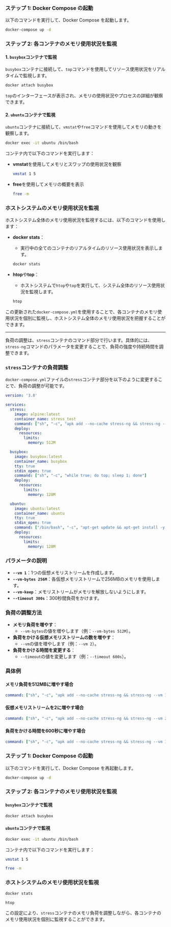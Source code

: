 ### ステップ 1: Docker Compose の起動

以下のコマンドを実行して、Docker Compose を起動します。

```bash
docker-compose up -d
```

### ステップ 2: 各コンテナのメモリ使用状況を監視

#### 1. `busybox`コンテナで監視

`busybox`コンテナに接続して、`top`コマンドを使用してリソース使用状況をリアルタイムで監視します。

```bash
docker attach busybox
```

`top`のインターフェースが表示され、メモリの使用状況やプロセスの詳細が観察できます。

#### 2. `ubuntu`コンテナで監視

`ubuntu`コンテナに接続して、`vmstat`や`free`コマンドを使用してメモリの動きを観察します。

```bash
docker exec -it ubuntu /bin/bash
```

コンテナ内で以下のコマンドを実行します：

- **vmstat**を使用してメモリとスワップの使用状況を観察
  ```bash
  vmstat 1 5
  ```

- **free**を使用してメモリの概要を表示
  ```bash
  free -m
  ```

### ホストシステムのメモリ使用状況を監視

ホストシステム全体のメモリ使用状況を監視するには、以下のコマンドを使用します：

- **docker stats**：
  - 実行中の全てのコンテナのリアルタイムのリソース使用状況を表示します。
  ```bash
  docker stats
  ```

- **htop**や**top**：
  - ホストシステムで`htop`や`top`を実行して、システム全体のリソース使用状況を監視します。
  ```bash
  htop
  ```

この更新された`docker-compose.yml`を使用することで、各コンテナのメモリ使用状況を個別に監視し、ホストシステム全体のメモリ使用状況を把握することができます。



---


負荷の調整は、`stress`コンテナのコマンド部分で行います。具体的には、`stress-ng`コマンドのパラメータを変更することで、負荷の強度や持続時間を調整できます。

### `stress`コンテナの負荷調整

`docker-compose.yml`ファイルの`stress`コンテナ部分を以下のように変更することで、負荷の調整が可能です。

```yaml
version: '3.8'

services:
  stress:
    image: alpine:latest
    container_name: stress_test
    command: ["sh", "-c", "apk add --no-cache stress-ng && stress-ng --vm 1 --vm-bytes 256M --vm-keep --timeout 300s"]
    deploy:
      resources:
        limits:
          memory: 512M

  busybox:
    image: busybox:latest
    container_name: busybox
    tty: true
    stdin_open: true
    command: ["sh", "-c", "while true; do top; sleep 1; done"]
    deploy:
      resources:
        limits:
          memory: 128M

  ubuntu:
    image: ubuntu:latest
    container_name: ubuntu
    tty: true
    stdin_open: true
    command: ["/bin/bash", "-c", "apt-get update && apt-get install -y procps && while true; do sleep 1000; done"]
    deploy:
      resources:
        limits:
          memory: 128M
```

### パラメータの説明

- **`--vm 1`**：1つの仮想メモリストリームを作成します。
- **`--vm-bytes 256M`**：各仮想メモリストリームで256MBのメモリを使用します。
- **`--vm-keep`**：メモリストリームがメモリを解放しないようにします。
- **`--timeout 300s`**：300秒間負荷をかけます。

### 負荷の調整方法

- **メモリ負荷を増やす**：
  - `--vm-bytes`の値を増やします（例：`--vm-bytes 512M`）。
- **負荷をかける仮想メモリストリームの数を増やす**：
  - `--vm`の値を増やします（例：`--vm 2`）。
- **負荷をかける時間を変更する**：
  - `--timeout`の値を変更します（例：`--timeout 600s`）。

### 具体例

#### メモリ負荷を512MBに増やす場合

```yaml
command: ["sh", "-c", "apk add --no-cache stress-ng && stress-ng --vm 1 --vm-bytes 512M --vm-keep --timeout 300s"]
```

#### 仮想メモリストリームを2に増やす場合

```yaml
command: ["sh", "-c", "apk add --no-cache stress-ng && stress-ng --vm 2 --vm-bytes 256M --vm-keep --timeout 300s"]
```

#### 負荷をかける時間を600秒に増やす場合

```yaml
command: ["sh", "-c", "apk add --no-cache stress-ng && stress-ng --vm 1 --vm-bytes 256M --vm-keep --timeout 600s"]
```

### ステップ 1: Docker Compose の起動

以下のコマンドを実行して、Docker Compose を再起動します。

```bash
docker-compose up -d
```

### ステップ 2: 各コンテナのメモリ使用状況を監視

#### `busybox`コンテナで監視

```bash
docker attach busybox
```

#### `ubuntu`コンテナで監視

```bash
docker exec -it ubuntu /bin/bash
```

コンテナ内で以下のコマンドを実行します：

```bash
vmstat 1 5
```

```bash
free -m
```

### ホストシステムのメモリ使用状況を監視

```bash
docker stats
```

```bash
htop
```

この設定により、`stress`コンテナのメモリ負荷を調整しながら、各コンテナのメモリ使用状況を個別に監視することができます。